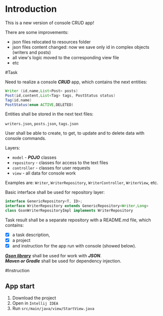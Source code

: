 #  Introduction
This is a new version of console CRUD app!

There are some improvements:
* json files relocated to resources folder
* json files content changed: now we save only id in complex objects (writers and posts)
* all view's logic moved to the corresponding view file
* etc

#Task

Need to realize a console **_CRUD_** app, which contains the next entities:
```java
Writer (id,name,List<Post> posts)
Post(id,content,List<Tag> tags, PostStatus status)
Tag(id,name)
PostStatus(enum ACTIVE,DELETED)
```

Entities shall be stored in the next text files:

`writers.json`, `posts.json`, `tags.json`

User shall be able to create, to get, to update and to delete data with console commands.

Layers:
- `model` - **_POJO_** classes
- `repository` - classes for access to the text files
- `controller` - classes for user requests
- `view` - all data for console work

Examples are: `Writer`, `WriterRepository`, `WriterController`, `WriterView`, etc.

Basic interface shall be used for repository layer:

```java
interface GenericRepository<T, ID>;
interface WriterRepository extends GenericRepository<Writer,Long>
class GsonWriterRepositoryImpl implements WriterRepository
```
Task result shall be a separate repository with a README.md file, which contains:

- [x] a task description,
- [x] a project
- [x] and instruction for the app run with console (showed below).

**_[Gson library](https://mvnrepository.com/artifact/com.google.code.gson/gson/2.8.5)_** shall be used for work with **_JSON_**.  
**_Maven or Gradle_** shall be used for dependency injection.

#Instruction

## App start
1. Download the project 
2. Open in ``Intellij IDEA``
3. Run ``src/main/java/view/StartView.java``